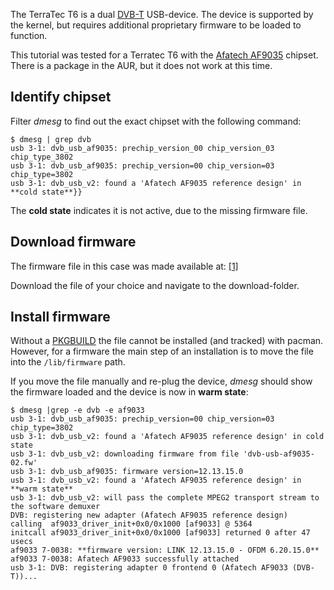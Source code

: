 The TerraTec T6 is a dual [DVB-T](/index.php/DVB-T "DVB-T") USB-device. The device is supported by the kernel, but requires additional proprietary firmware to be loaded to function.

This tutorial was tested for a Terratec T6 with the [Afatech AF9035](http://www.linuxtv.org/wiki/index.php/Afatech_AF9035) chipset. There is a package in the AUR, but it does not work at this time.

## Identify chipset

Filter _dmesg_ to find out the exact chipset with the following command:

```
$ dmesg | grep dvb
usb 3-1: dvb_usb_af9035: prechip_version_00 chip_version_03 chip_type_3802 
usb 3-1: dvb_usb_af9035: prechip_version=00 chip_version=03 chip_type=3802 
usb 3-1: dvb_usb_v2: found a 'Afatech AF9035 reference design' in **cold state**}}

```

The **cold state** indicates it is not active, due to the missing firmware file.

## Download firmware

The firmware file in this case was made available at: [[1]](http://palosaari.fi/linux/v4l-dvb/firmware/af9035/)

Download the file of your choice and navigate to the download-folder.

## Install firmware

Without a [PKGBUILD](/index.php/PKGBUILD "PKGBUILD") the file cannot be installed (and tracked) with pacman. However, for a firmware the main step of an installation is to move the file into the `/lib/firmware` path.

If you move the file manually and re-plug the device, _dmesg_ should show the firmware loaded and the device is now in **warm state**:

```
$ dmesg |grep -e dvb -e af9033
usb 3-1: dvb_usb_af9035: prechip_version=00 chip_version=03 chip_type=3802
usb 3-1: dvb_usb_v2: found a 'Afatech AF9035 reference design' in cold state
usb 3-1: dvb_usb_v2: downloading firmware from file 'dvb-usb-af9035-02.fw'
usb 3-1: dvb_usb_af9035: firmware version=12.13.15.0
usb 3-1: dvb_usb_v2: found a 'Afatech AF9035 reference design' in **warm state**
usb 3-1: dvb_usb_v2: will pass the complete MPEG2 transport stream to the software demuxer
DVB: registering new adapter (Afatech AF9035 reference design)
calling  af9033_driver_init+0x0/0x1000 [af9033] @ 5364
initcall af9033_driver_init+0x0/0x1000 [af9033] returned 0 after 47 usecs
af9033 7-0038: **firmware version: LINK 12.13.15.0 - OFDM 6.20.15.0**
af9033 7-0038: Afatech AF9033 successfully attached
usb 3-1: DVB: registering adapter 0 frontend 0 (Afatech AF9033 (DVB-T))...

```